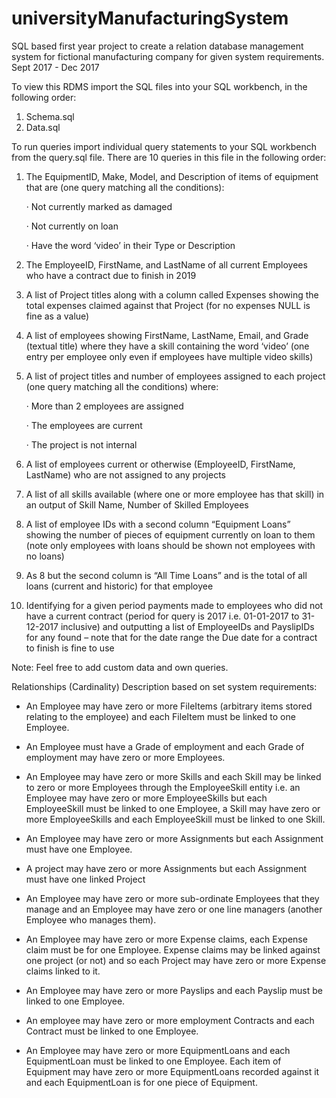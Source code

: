 # universityManufacturingSystem
SQL based first year project to create a relation database management system for fictional manufacturing company for given system requirements. Sept 2017 -  Dec 2017


To view this RDMS import the SQL files into your SQL workbench, in the following order:

1. Schema.sql
2. Data.sql

To run queries import individual query statements to your SQL workbench from the query.sql file. 
There are 10 queries in this file in the following order:

1. The EquipmentID, Make, Model, and Description of items of equipment that are (one query matching all the conditions):

      · Not currently marked as damaged

      · Not currently on loan

      · Have the word ‘video’ in their Type or Description

2. The EmployeeID, FirstName, and LastName of all current Employees who have a contract due to finish in 2019

3. A list of Project titles along with a column called Expenses showing the total expenses claimed against that Project (for no expenses NULL is fine as a value)

4. A list of employees showing FirstName, LastName, Email, and Grade (textual title) where they have a skill containing the word ‘video’ (one entry per employee only even if employees have multiple video skills)

5. A list of project titles and number of employees assigned to each project (one query matching all the conditions) where:

      · More than 2 employees are assigned

      · The employees are current

      · The project is not internal

6. A list of employees current or otherwise (EmployeeID, FirstName, LastName) who are not assigned to any projects

7. A list of all skills available (where one or more employee has that skill) in an output of Skill Name, Number of Skilled Employees

8. A list of employee IDs with a second column “Equipment Loans” showing the number of pieces of equipment currently on loan to them (note only employees with loans should be shown not employees with no loans)

9. As 8 but the second column is “All Time Loans” and is the total of all loans (current and historic) for that employee

10. Identifying for a given period payments made to employees who did not have a current contract (period for query is 2017 i.e. 01-01-2017 to 31-12-2017 inclusive) and outputting a list of EmployeeIDs and PayslipIDs for any found – note that for the date range the Due date for a contract to finish is fine to use


Note: Feel free to add custom data and own queries.


Relationships (Cardinality) Description based on set system requirements: 

* An Employee may have zero or more FileItems (arbitrary items stored relating to the employee) and each FileItem must be linked to one Employee.

* An Employee must have a Grade of employment and each Grade of employment may have zero or more Employees.

* An Employee may have zero or more Skills and each Skill may be linked to zero or more Employees through the EmployeeSkill entity i.e. an Employee may have zero or more EmployeeSkills but each EmployeeSkill must be linked to one Employee, a Skill may have zero or more EmployeeSkills and each EmployeeSkill must be linked to one Skill.

* An Employee may have zero or more Assignments but each Assignment must have one Employee.

* A project may have zero or more Assignments but each Assignment must have one linked Project

* An Employee may have zero or more sub-ordinate Employees that they manage and an Employee may have zero or one line managers (another Employee who manages them).

* An Employee may have zero or more Expense claims, each Expense claim must be for one Employee. Expense claims may be linked against one project (or not) and so each Project may have zero or more Expense claims linked to it.

* An Employee may have zero or more Payslips and each Payslip must be linked to one Employee.

* An employee may have zero or more employment Contracts and each Contract must be linked to one Employee.

* An Employee may have zero or more EquipmentLoans and each EquipmentLoan must be linked to one Employee. Each item of Equipment may have zero or more EquipmentLoans recorded against it and each EquipmentLoan is for one piece of Equipment.
